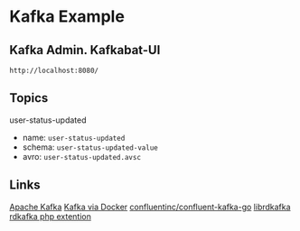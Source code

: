 # Kafka Example

## Kafka Admin. Kafkabat-UI

```
http://localhost:8080/
```

## Topics

user-status-updated

-   name: `user-status-updated`
-   schema: `user-status-updated-value`
-   avro: `user-status-updated.avsc`

## Links

[Apache Kafka](https://kafka.apache.org/documentation/)
[Kafka via Docker](https://github.com/confluentinc/cp-all-in-one/tree/v7.7.1)
[confluentinc/confluent-kafka-go](https://github.com/confluentinc/confluent-kafka-go/tree/master)
[librdkafka](https://github.com/confluentinc/librdkafka)
[rdkafka php extention](https://pecl.php.net/package/rdkafka)
